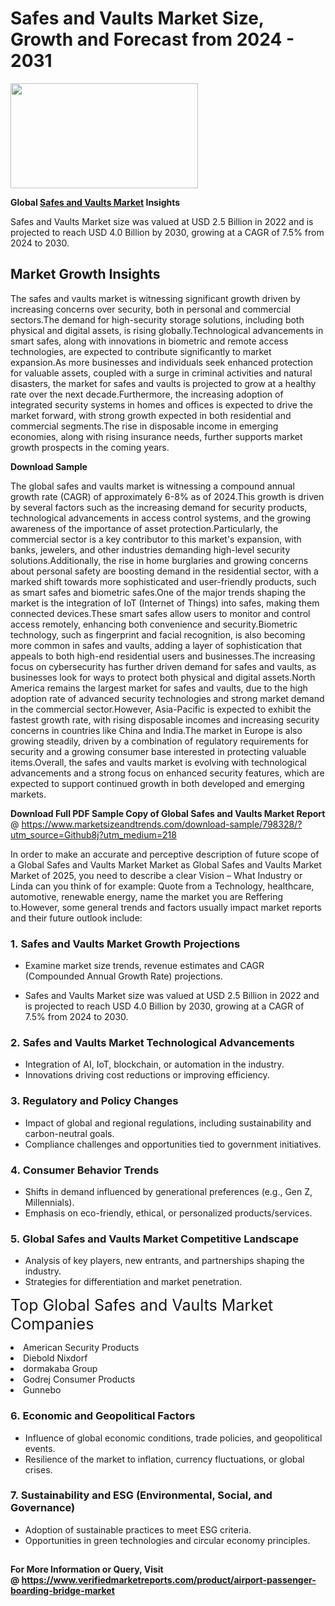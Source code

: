 <H1>Safes and Vaults Market Size, Growth and Forecast from 2024 - 2031</H1><img class="aligncenter size-medium wp-image-584254" src="https://thirdeyenews.in/wp-content/uploads/2024/09/Global-Market-Research-300x168.jpeg" alt="" width="300" height="168" /><p><strong>Global&nbsp;<a href="https://www.marketsizeandtrends.com/download-sample/798328/?utm_source=Github8j?utm_medium=218">Safes and Vaults Market</a> Insights</strong></p><p>Safes and Vaults Market size was valued at USD 2.5 Billion in 2022 and is projected to reach USD 4.0 Billion by 2030, growing at a CAGR of 7.5% from 2024 to 2030.</p><p><h2>Market Growth Insights</h2> <p>The safes and vaults market is witnessing significant growth driven by increasing concerns over security, both in personal and commercial sectors.The demand for high-security storage solutions, including both physical and digital assets, is rising globally.Technological advancements in smart safes, along with innovations in biometric and remote access technologies, are expected to contribute significantly to market expansion.As more businesses and individuals seek enhanced protection for valuable assets, coupled with a surge in criminal activities and natural disasters, the market for safes and vaults is projected to grow at a healthy rate over the next decade.Furthermore, the increasing adoption of integrated security systems in homes and offices is expected to drive the market forward, with strong growth expected in both residential and commercial segments.The rise in disposable income in emerging economies, along with rising insurance needs, further supports market growth prospects in the coming years.</p> <p><strong>Download Sample</strong></p> <p>The global safes and vaults market is witnessing a compound annual growth rate (CAGR) of approximately 6-8% as of 2024.This growth is driven by several factors such as the increasing demand for security products, technological advancements in access control systems, and the growing awareness of the importance of asset protection.Particularly, the commercial sector is a key contributor to this market's expansion, with banks, jewelers, and other industries demanding high-level security solutions.Additionally, the rise in home burglaries and growing concerns about personal safety are boosting demand in the residential sector, with a marked shift towards more sophisticated and user-friendly products, such as smart safes and biometric safes.One of the major trends shaping the market is the integration of IoT (Internet of Things) into safes, making them connected devices.These smart safes allow users to monitor and control access remotely, enhancing both convenience and security.Biometric technology, such as fingerprint and facial recognition, is also becoming more common in safes and vaults, adding a layer of sophistication that appeals to both high-end residential users and businesses.The increasing focus on cybersecurity has further driven demand for safes and vaults, as businesses look for ways to protect both physical and digital assets.North America remains the largest market for safes and vaults, due to the high adoption rate of advanced security technologies and strong market demand in the commercial sector.However, Asia-Pacific is expected to exhibit the fastest growth rate, with rising disposable incomes and increasing security concerns in countries like China and India.The market in Europe is also growing steadily, driven by a combination of regulatory requirements for security and a growing consumer base interested in protecting valuable items.Overall, the safes and vaults market is evolving with technological advancements and a strong focus on enhanced security features, which are expected to support continued growth in both developed and emerging markets.</p> <p><span class=""><strong>Download Full PDF Sample Copy of Global Safes and Vaults Market Report</strong> @ <a href="https://www.marketsizeandtrends.com/download-sample/798328/?utm_source=Github8j?utm_medium=218" target="_blank">https://www.marketsizeandtrends.com/download-sample/798328/?utm_source=Github8j?utm_medium=218</a></span></p><p>In order to make an accurate and perceptive description of future scope of a Global&nbsp;Safes and Vaults Market Market as Global&nbsp;Safes and Vaults Market Market of 2025, you need to describe a clear Vision &ndash; What Industry or Linda can you think of for example: Quote from a Technology, healthcare, automotive, renewable energy, name the market you are Reffering to.However, some general trends and factors usually impact market reports and their future outlook include:</p><h3>1.&nbsp;<strong>Safes and Vaults Market Growth Projections</strong></h3><ul><li>Examine market size trends, revenue estimates and CAGR (Compounded Annual Growth Rate) projections.</li><li><p>Safes and Vaults Market size was valued at USD 2.5 Billion in 2022 and is projected to reach USD 4.0 Billion by 2030, growing at a CAGR of 7.5% from 2024 to 2030.</p></li></ul><h3>2.&nbsp;<strong>Safes and Vaults Market Technological Advancements</strong></h3><ul><li>Integration of AI, IoT, blockchain, or automation in the industry.</li><li>Innovations driving cost reductions or improving efficiency.</li></ul><h3>3.&nbsp;<strong>Regulatory and Policy Changes</strong></h3><ul><li>Impact of global and regional regulations, including sustainability and carbon-neutral goals.</li><li>Compliance challenges and opportunities tied to government initiatives.</li></ul><h3>4.&nbsp;<strong>Consumer Behavior Trends</strong></h3><ul><li>Shifts in demand influenced by generational preferences (e.g., Gen Z, Millennials).</li><li>Emphasis on eco-friendly, ethical, or personalized products/services.</li></ul><h3>5.&nbsp;<strong>Global Safes and Vaults Market Competitive Landscape</strong></h3><ul><li>Analysis of key players, new entrants, and partnerships shaping the industry.</li><li>Strategies for differentiation and market penetration.</li></ul><p data-pm-slice="1 1 []"><span style="color: inherit; font-family: inherit; font-size: 25px;">Top Global Safes and Vaults Market Companies</span></p><div class="" data-test-id=""><p><li>American Security Products</li><li> Diebold Nixdorf</li><li> dormakaba Group</li><li> Godrej Consumer Products</li><li> Gunnebo</li></p></div><h3>6.&nbsp;<strong>Economic and Geopolitical Factors</strong></h3><ul><li>Influence of global economic conditions, trade policies, and geopolitical events.</li><li>Resilience of the market to inflation, currency fluctuations, or global crises.</li></ul><h3>7.&nbsp;<strong>Sustainability and ESG (Environmental, Social, and Governance)</strong></h3><ul><li>Adoption of sustainable practices to meet ESG criteria.</li><li>Opportunities in green technologies and circular economy principles.</li></ul><h2><strong style="font-size: 14px;">For More Information or Query, Visit @&nbsp;</strong><a style="background-color: #ffffff; font-size: 14px;" href="https://www.marketsizeandtrends.com/report/safes-and-vaults-market/" target="_blank">https://www.verifiedmarketreports.com/product/airport-passenger-boarding-bridge-market</a></h2>